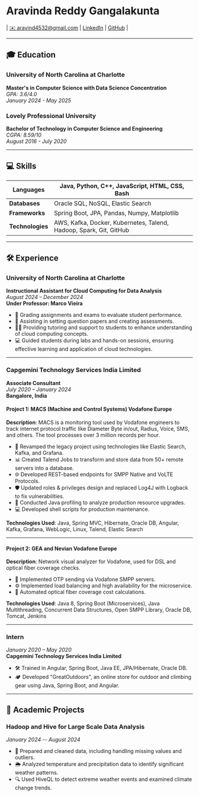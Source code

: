 # **Aravinda Reddy Gangalakunta**

|  [✉️ aravind4532@gmail.com](mailto:aravind4532@gmail.com) | [LinkedIn](https://www.linkedin.com/in/aravind4532) | [GitHub](https://github.com/aravind2060) |

---

## **🎓 Education**

### **University of North Carolina at Charlotte**
**Master's in Computer Science with Data Science Concentration**  
*GPA: 3.6/4.0*  
*January 2024 - May 2025*

### **Lovely Professional University**
**Bachelor of Technology in Computer Science and Engineering**  
*CGPA: 8.59/10*  
*August 2016 - July 2020*

---

## **💻 Skills**

| **Languages**          | Java, Python, C++, JavaScript, HTML, CSS, Bash                     |
|------------------------|--------------------------------------------------------------------|
| **Databases**          | Oracle SQL, NoSQL, Elastic Search                                  |
| **Frameworks**         | Spring Boot, JPA, Pandas, Numpy, Matplotlib                        |
| **Technologies**       | AWS, Kafka, Docker, Kubernetes, Talend, Hadoop, Spark, Git, GitHub |

---

## **🛠 Experience**

### **University of North Carolina at Charlotte**  
**Instructional Assistant for Cloud Computing for Data Analysis**  
*August 2024 – December 2024*  
**Under Professor: Marco Vieira**

- 📑 Grading assignments and exams to evaluate student performance.
- 📝 Assisting in setting question papers and creating assessments.
- 👩‍🏫 Providing tutoring and support to students to enhance understanding of cloud computing concepts.
- 💻 Guided students during labs and hands-on sessions, ensuring effective learning and application of cloud technologies.

---

### **Capgemini Technology Services India Limited**  
**Associate Consultant**  
*July 2020 – January 2024*  
**Bangalore, India**

#### **Project 1: MACS (Machine and Control Systems) Vodafone Europe**

**Description**: MACS is a monitoring tool used by Vodafone engineers to track internet protocol traffic like Diameter Byte in/out, Radius, Voice, SMS, and others. The tool processes over 3 million records per hour.

- 🔄 Revamped the legacy project using technologies like Elastic Search, Kafka, and Grafana.
- 📊 Created Talend Jobs to transform and store data from 50+ remote servers into a database.
- 🌐 Developed REST-based endpoints for SMPP Native and VoLTE Protocols.
- 🛡 Updated roles & privileges design and replaced Log4J with Logback to fix vulnerabilities.
- 🔧 Conducted Java profiling to analyze production resource upgrades.
- 💻 Developed shell scripts for production maintenance.

**Technologies Used**: Java, Spring MVC, Hibernate, Oracle DB, Angular, Kafka, Grafana, WebLogic, Linux, Talend, Elastic Search

---

#### **Project 2: GEA and Nevian Vodafone Europe**

**Description**: Network visual analyzer for Vodafone, used for DSL and optical fiber coverage checks.

- 📲 Implemented OTP sending via Vodafone SMPP servers.
- ⚙️ Implemented load balancing and high availability for the microservice.
- 📐 Automated optical fiber coverage cost calculations.

**Technologies Used**: Java 8, Spring Boot (Microservices), Java Multithreading, Concurrent Data Structures, Open SMPP Library, Oracle DB, Tomcat, Jenkins

---

### **Intern**  
*January 2020 – May 2020*  
**Capgemini Technology Services India Limited**

- 🛠 Trained in Angular, Spring Boot, Java EE, JPA/Hibernate, Oracle DB.
- 🏕 Developed "GreatOutdoors", an online store for outdoor and climbing gear using Java, Spring Boot, and Angular.

---

## **📂 Academic Projects**

### **Hadoop and Hive for Large Scale Data Analysis**  
*January 2024 -- August 2024*

- 🧹 Prepared and cleaned data, including handling missing values and outliers.
- 🌦 Analyzed temperature and precipitation data to identify significant weather patterns.
- 🔍 Used HiveQL to detect extreme weather events and examined climate change trends.
